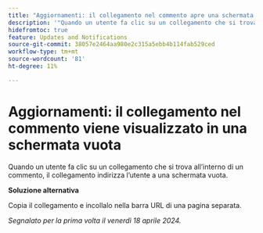 ```yaml
---
title: "Aggiornamenti: il collegamento nel commento apre una schermata vuota"
description: '"Quando un utente fa clic su un collegamento che si trova all’interno di un commento, il collegamento indirizza l’utente a una schermata vuota. È disponibile una soluzione alternativa.”'
hidefromtoc: true
feature: Updates and Notifications
source-git-commit: 38057e2464aa980e2c315a5ebb4b114fab529ced
workflow-type: tm+mt
source-wordcount: '81'
ht-degree: 11%

---
```



# Aggiornamenti: il collegamento nel commento viene visualizzato in una schermata vuota

Quando un utente fa clic su un collegamento che si trova all’interno di un commento, il collegamento indirizza l’utente a una schermata vuota.

**Soluzione alternativa**

Copia il collegamento e incollalo nella barra URL di una pagina separata.

_Segnalato per la prima volta il venerdì 18 aprile 2024._


